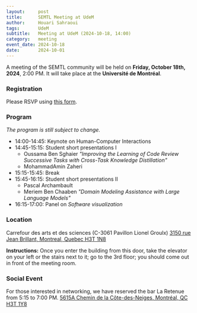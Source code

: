 ```yaml
---
layout:     post
title:      SEMTL Meeting at UdeM
author:     Houari Sahraoui
tags: 		UdeM
subtitle:  	Meeting at UdeM (2024-10-18, 14:00)
category:   meeting
event_date: 2024-10-18
date:       2024-10-01
---
```


A meeting of the SEMTL community will be held on **Friday, October 18th, 2024**, 2:00 PM. It will take place at the **Université de Montréal**.

### Registration

Please RSVP using [this form](https://docs.google.com/spreadsheets/d/1fG5uRQbvPufsGLUAnelnuzTSneUVe6L1RDAD7ZTWeIE/edit?usp=sharing).

### Program

*The program is still subject to change.*

* 14:00-14:45:    Keynote on Human-Computer Interactions
* 14:45-15:15:   Student short presentations I
  * Oussama Ben Sghaier *"Improving the Learning of Code Review Successive Tasks with Cross-Task Knowledge Distillation"*
  * MohammadAmin Zaheri
* 15:15-15:45:    Break
* 15:45-16:15:    Student short presentations II
  * Pascal Archambault
  * Meriem Ben Chaaben *"Domain Modeling Assistance with Large Language Models"*
* 16:15-17:00:    Panel on *Software visualization*

### Location

Carrefour des arts et des sciences (C-3061 Pavillon Lionel Groulx)
[3150 rue Jean Brillant, Montreal, Quebec H3T 1N8](https://maps.app.goo.gl/de6tojVx3oLGwgbZ9)

**Instructions:** Once you enter the building from this door, take the elevator on your left or the stairs next to it; go to the 3rd floor; you should come out in front of the meeting room.

### Social Event

For those interested in networking, we have reserved the bar La Retenue from 5:15 to 7:00 PM.
[5615A Chemin de la Côte-des-Neiges, Montréal, QC H3T 1Y8](https://maps.app.goo.gl/5VHiQLquZ1D3kJ8aA)
